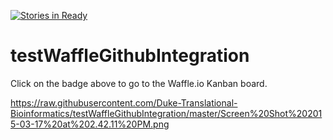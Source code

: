 [![Stories in Ready](https://badge.waffle.io/Duke-Translational-Bioinformatics/testWaffleGithubIntegration.png?label=ready&title=Ready)](https://waffle.io/Duke-Translational-Bioinformatics/testWaffleGithubIntegration)
# testWaffleGithubIntegration
Click on the badge above to go to the Waffle.io Kanban board.

https://raw.githubusercontent.com/Duke-Translational-Bioinformatics/testWaffleGithubIntegration/master/Screen%20Shot%202015-03-17%20at%202.42.11%20PM.png
